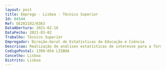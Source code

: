 ```yaml
--- 
layout: post
title: Emprego - Lisboa - Técnico Superior
Id: 84544
Ref: OE202102/0363
DataAbertura: 2021-02-16
DataFecho: 2021-03-02
Trabalho: Técnico Superior
Empregador: Direção-Geral de Estatísticas da Educação e Ciência
Descricao: Realização de análises estatísticas de interesse para a formulação de políticas e para o planeamento estratégico e operacional nas áreas da Educação e Ciência  prestar apoio técnico estatístico em matéria de definição e estruturação das políticas, prioridades e objetivos do ME e do MCTES  desenvolvimento de estudos sobre o sistema educativo, ensino superior e ciência.
CodigoPostal: 1399-054 LISBOA
Concelho: Lisboa
Distrito: Lisboa
--- 
```

